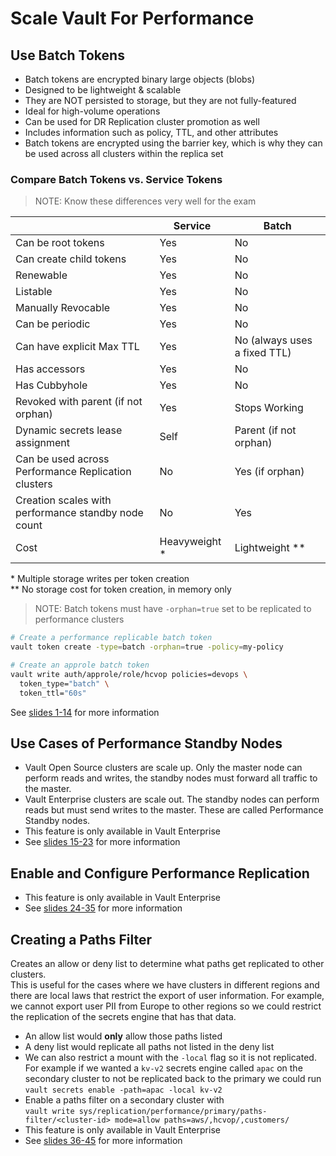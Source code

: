 # Scale Vault For Performance

## Use Batch Tokens

- Batch tokens are encrypted binary large objects (blobs)
- Designed to be lightweight & scalable
- They are NOT persisted to storage, but they are not fully-featured
- Ideal for high-volume operations
- Can be used for DR Replication cluster promotion as well
- Includes information such as policy, TTL, and other attributes
- Batch tokens are encrypted using the barrier key, which is why they can be used across all clusters within the replica set

### Compare Batch Tokens vs. Service Tokens

> NOTE: Know these differences very well for the exam

|                                                     | Service       | Batch                        |
| --------------------------------------------------- | ------------- | ---------------------------- |
| Can be root tokens                                  | Yes           | No                           |
| Can create child tokens                             | Yes           | No                           |
| Renewable                                           | Yes           | No                           |
| Listable                                            | Yes           | No                           |
| Manually Revocable                                  | Yes           | No                           |
| Can be periodic                                     | Yes           | No                           |
| Can have explicit Max TTL                           | Yes           | No (always uses a fixed TTL) |
| Has accessors                                       | Yes           | No                           |
| Has Cubbyhole                                       | Yes           | No                           |
| Revoked with parent (if not orphan)                 | Yes           | Stops Working                |
| Dynamic secrets lease assignment                    | Self          | Parent (if not orphan)       |
| Can be used across Performance Replication clusters | No            | Yes (if orphan)              |
| Creation scales with performance standby node count | No            | Yes                          |
| Cost                                                | Heavyweight * | Lightweight **               |

\* Multiple storage writes per token creation  
\** No storage cost for token creation, in memory only

> NOTE: Batch tokens must have `-orphan=true` set to be replicated to performance clusters

```bash
# Create a performance replicable batch token
vault token create -type=batch -orphan=true -policy=my-policy

# Create an approle batch token
vault write auth/approle/role/hcvop policies=devops \
  token_type="batch" \
  token_ttl="60s"

```

See [slides 1-14](operations-training/06-Scale-Vault-for-Performance.pdf) for more information

## Use Cases of Performance Standby Nodes

- Vault Open Source clusters are scale up.  Only the master node can perform reads and writes, the standby nodes must forward all traffic to the master.
- Vault Enterprise clusters are scale out.  The standby nodes can perform reads but must send writes to the master.  These are called Performance Standby nodes.
- This feature is only available in Vault Enterprise
- See [slides 15-23](operations-training/06-Scale-Vault-for-Performance.pdf) for more information

## Enable and Configure Performance Replication

- This feature is only available in Vault Enterprise
- See [slides 24-35](operations-training/06-Scale-Vault-for-Performance.pdf) for more information

## Creating a Paths Filter

Creates an allow or deny list to determine what paths get replicated to other clusters.  
This is useful for the cases where we have clusters in different regions and there are local laws that restrict the export of user information.  For example, we cannot export user PII from Europe to other regions so we could restrict the replication of the secrets engine that has that data.

- An allow list would **only** allow those paths listed
- A deny list would replicate all paths not listed in the deny list
- We can also restrict a mount with the `-local` flag so it is not replicated.  For example if we wanted a `kv-v2` secrets engine called `apac` on the secondary cluster to not be replicated back to the primary we could run  
`vault secrets enable -path=apac -local kv-v2`
- Enable a paths filter on a secondary cluster with  
`vault write sys/replication/performance/primary/paths-filter/<cluster-id> mode=allow paths=aws/,hcvop/,customers/`
- This feature is only available in Vault Enterprise
- See [slides 36-45](operations-training/06-Scale-Vault-for-Performance.pdf) for more information
